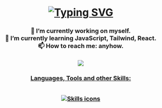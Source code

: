 <h1 align='center'>
  <a href="https://git.io/typing-svg">
    <img 
      src="https://readme-typing-svg.demolab.com?font=Righteous&size=35&duration=3000&pause=500&center=true&vCenter=true&width=600&height=70&lines=Hi+there+%F0%9F%91%8B;I'm+Ruslan%2C+Front-End+Developer" 
      alt="Typing SVG" 
    />
  </a>
</h1>

<h3 align='center'>
  🔭 I’m currently working on myself. <br/>
  🌱 I’m currently learning JavaScript, Tailwind, React. <br/>
  📫 How to reach me: anyhow. <br/>
</h3>

<h3 align='center'>
  <a href='https://xenn2231.github.io' target='_blank'>
    <img src='https://img.shields.io/badge/Portfoilio-FF5722?style=for-the-badge&logo=todoist&logoColor=white' target='_blank'/>
  </a>
</h3>

<h3 align="center">
  <a href="https://skillicons.dev">
    <p >Languages, Tools and other Skills:<p/> <br/>
    <img src="https://skillicons.dev/icons?i=html,css,sass,tailwind,js,react,git,github" alt='Skills icons'/>
  </a>
</h3>
